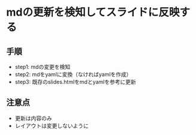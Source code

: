 # mdの更新を検知してスライドに反映する

## 手順

- step1: mdの変更を検知
- step2: mdをyamlに変換（なければyamlを作成）
- step3: 既存のslides.htmlをmdとyamlを参考に更新

## 注意点

- 更新は内容のみ
- レイアウトは変更しないように
